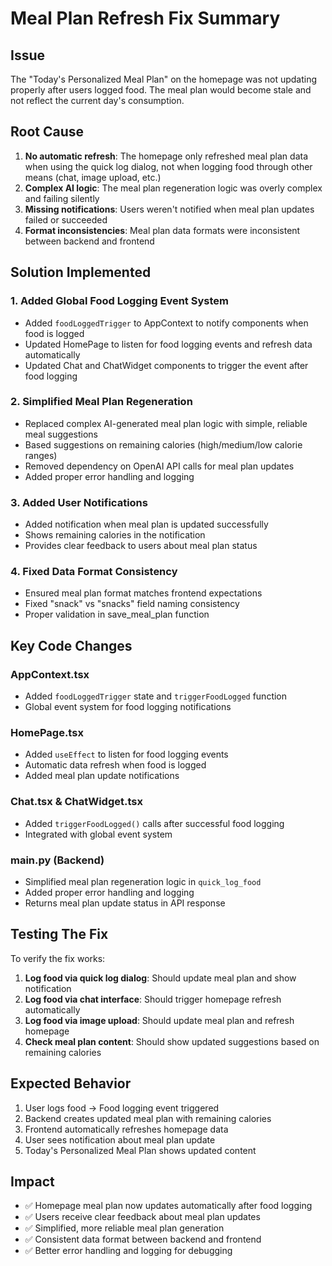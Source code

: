 # Meal Plan Refresh Fix Summary

## Issue
The "Today's Personalized Meal Plan" on the homepage was not updating properly after users logged food. The meal plan would become stale and not reflect the current day's consumption.

## Root Cause
1. **No automatic refresh**: The homepage only refreshed meal plan data when using the quick log dialog, not when logging food through other means (chat, image upload, etc.)
2. **Complex AI logic**: The meal plan regeneration logic was overly complex and failing silently
3. **Missing notifications**: Users weren't notified when meal plan updates failed or succeeded
4. **Format inconsistencies**: Meal plan data formats were inconsistent between backend and frontend

## Solution Implemented

### 1. Added Global Food Logging Event System
- Added `foodLoggedTrigger` to AppContext to notify components when food is logged
- Updated HomePage to listen for food logging events and refresh data automatically
- Updated Chat and ChatWidget components to trigger the event after food logging

### 2. Simplified Meal Plan Regeneration
- Replaced complex AI-generated meal plan logic with simple, reliable meal suggestions
- Based suggestions on remaining calories (high/medium/low calorie ranges)
- Removed dependency on OpenAI API calls for meal plan updates
- Added proper error handling and logging

### 3. Added User Notifications
- Added notification when meal plan is updated successfully
- Shows remaining calories in the notification
- Provides clear feedback to users about meal plan status

### 4. Fixed Data Format Consistency
- Ensured meal plan format matches frontend expectations
- Fixed "snack" vs "snacks" field naming consistency
- Proper validation in save_meal_plan function

## Key Code Changes

### AppContext.tsx
- Added `foodLoggedTrigger` state and `triggerFoodLogged` function
- Global event system for food logging notifications

### HomePage.tsx
- Added `useEffect` to listen for food logging events
- Automatic data refresh when food is logged
- Added meal plan update notifications

### Chat.tsx & ChatWidget.tsx
- Added `triggerFoodLogged()` calls after successful food logging
- Integrated with global event system

### main.py (Backend)
- Simplified meal plan regeneration logic in `quick_log_food`
- Added proper error handling and logging
- Returns meal plan update status in API response

## Testing The Fix

To verify the fix works:

1. **Log food via quick log dialog**: Should update meal plan and show notification
2. **Log food via chat interface**: Should trigger homepage refresh automatically
3. **Log food via image upload**: Should update meal plan and refresh homepage
4. **Check meal plan content**: Should show updated suggestions based on remaining calories

## Expected Behavior

1. User logs food → Food logging event triggered
2. Backend creates updated meal plan with remaining calories
3. Frontend automatically refreshes homepage data
4. User sees notification about meal plan update
5. Today's Personalized Meal Plan shows updated content

## Impact

- ✅ Homepage meal plan now updates automatically after food logging
- ✅ Users receive clear feedback about meal plan updates
- ✅ Simplified, more reliable meal plan generation
- ✅ Consistent data format between backend and frontend
- ✅ Better error handling and logging for debugging 